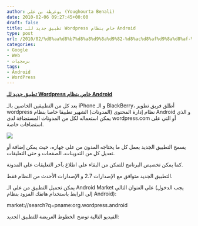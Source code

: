 ```yaml
---
author: يوغرطة بن علي (Youghourta Benali)
date: 2010-02-06 09:27:45+00:00
draft: false
title: تطبيق جديد للـ Wordpress خاص بنظام Android
type: post
url: /2010/02/%d8%aa%d8%b7%d8%a8%d9%8a%d9%82-%d8%ac%d8%af%d9%8a%d8%af-%d9%84%d9%84%d9%80-wordpress-%d8%ae%d8%a7%d8%b5-%d8%a8%d9%86%d8%b8%d8%a7%d9%85-android/
categories:
- Google
- Web
- برمجيات
tags:
- Android
- WordPress
---
```


[**تطبيق جديد للـ Wordpress خاص بنظام Android**](http://www.it-scoop.com/2010/02/%d8%aa%d8%b7%d8%a8%d9%8a%d9%82-%d8%ac%d8%af%d9%8a%d8%af-%d9%84%d9%84%d9%80-wordpress-%d8%ae%d8%a7%d8%b5-%d8%a8%d9%86%d8%b8%d8%a7%d9%85-android/)


بعد كل من التطبيقين الخاصين بالـ iPhone و الـ BlackBerry، أطلق فريق تطوير wordpress نظام إدارة المحتوى (المدونات) الشهير تطبيقا خاصا بنظام Android و الذي يمكن استعماله لكل من المدونات المستضافة لدى wordpress.com أو التي على استضافات خاصة.

[![](http://www.it-scoop.com/wp-content/uploads/2010/02/Wordpress-android-278x300.jpg)
](http://www.it-scoop.com/2010/02/%d8%aa%d8%b7%d8%a8%d9%8a%d9%82-%d8%ac%d8%af%d9%8a%d8%af-%d9%84%d9%84%d9%80-wordpress-%d8%ae%d8%a7%d8%b5-%d8%a8%d9%86%d8%b8%d8%a7%d9%85-android/)

يسمح التطبيق الجديد بعمل كل ما يحتاجه المدون من على جهازه، حيث يمكن إضافة أو تعديل كل من التدوينات، الصفحات و حتى التعليقات.

كما يمكن تخصيص البرنامج للتمكن من البقاء على اطلاع بآخر التعليقات على المدونة.

التطبيق الجديد متوافق مع الإصدارات 2.7 و الإصدارات الأحدث من النظام فقط.

يمكن تحميل التطبيق من على الـ Android Market على العنوان التالي (يجب الدخول إلى الرابط باستخدام هاتفك المزود بنظام Android):

market://search?q=pname:org.wordpress.android

الفيديو التالية توضح الخطوط العريضة للتطبيق الجديد:

<!-- more -->

<object classid="clsid:d27cdb6e-ae6d-11cf-96b8-444553540000" width="560" codebase="http://download.macromedia.com/pub/shockwave/cabs/flash/swflash.cab#version=6,0,40,0" height="340"><embed src="http://www.youtube.com/v/NUZfYfOicpg&hl=fr_FR&fs=1&" allowscriptaccess="always" height="340" width="560" allowfullscreen="true" type="application/x-shockwave-flash"></embed></object>
